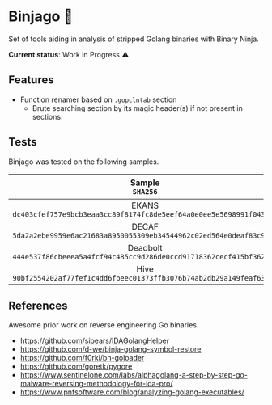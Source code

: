 # Binjago 🥷

Set of tools aiding in analysis of stripped Golang binaries with Binary Ninja.

**Current status**: Work in Progress ⚠️

## Features

* Function renamer based on `.gopclntab` section
  * Brute searching section by its magic header(s) if not present in sections.

## Tests

Binjago was tested on the following samples.

|                               Sample<br>`SHA256`                                | Function <br>renamer |
|:-------------------------------------------------------------------------------:|:--------------------:|
|   EKANS<br>`dc403cfef757e9bcb3eaa3cc89f8174fc8de5eef64a0e0ee5e5698991f0437f9`   |          ✅           |
|   DECAF<br>`5da2a2ebe9959e6ac21683a8950055309eb34544962c02ed564e0deaf83c9477`   |          ✅           |
| Deadbolt<br>`444e537f86cbeeea5a4fcf94c485cc9d286de0ccd91718362cecf415bf362bcf`  |          ✅           |
|   Hive<br>`90bf2554202af77fef1c4dd6fbeec01373ffb3076b74ab2db29a149feaf63fd2`    |          ✅           |

## References

Awesome prior work on reverse engineering Go binaries.

* https://github.com/sibears/IDAGolangHelper
* https://github.com/d-we/binja-golang-symbol-restore
* https://github.com/f0rki/bn-goloader
* https://github.com/goretk/pygore
* https://www.sentinelone.com/labs/alphagolang-a-step-by-step-go-malware-reversing-methodology-for-ida-pro/
* https://www.pnfsoftware.com/blog/analyzing-golang-executables/